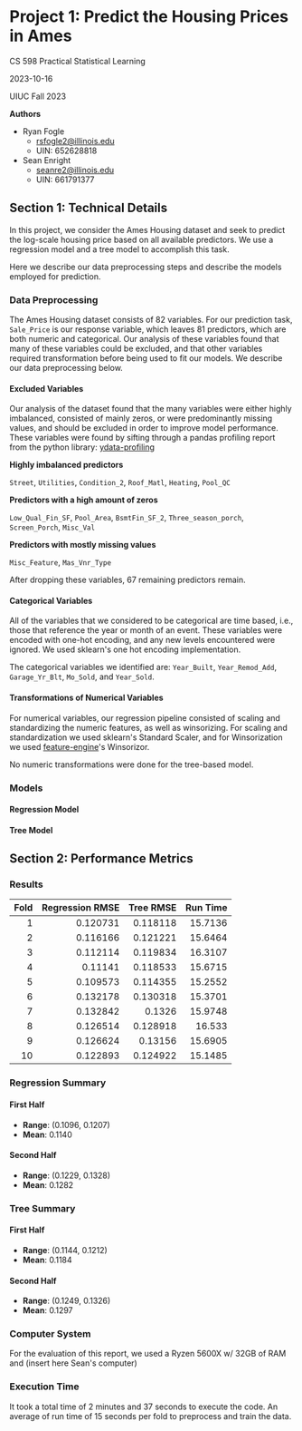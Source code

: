 # Project 1: Predict the Housing Prices in Ames

CS 598 Practical Statistical Learning

2023-10-16

UIUC Fall 2023

**Authors**
* Ryan Fogle
    - rsfogle2@illinois.edu
    - UIN: 652628818
* Sean Enright
    - seanre2@illinois.edu
    - UIN: 661791377

## Section 1: Technical Details

In this project, we consider the Ames Housing dataset and seek to predict the log-scale housing price based on all available predictors. We use a regression model and a tree model to accomplish this task.

Here we describe our data preprocessing steps and describe the models employed for prediction.

### Data Preprocessing

The Ames Housing dataset consists of 82 variables. For our prediction task, `Sale_Price` is our response variable, which leaves 81 predictors, which are both numeric and categorical. Our analysis of these variables found that many of these variables could be excluded, and that other variables required transformation before being used to fit our models. We describe our data preprocessing below.

#### Excluded Variables

Our analysis of the dataset found that the many variables were either highly imbalanced, consisted of mainly zeros, or were predominantly missing values, and should be excluded in order to improve model performance. These variables were found by sifting through a pandas profiling report from the python library: [ydata-profiling](https://docs.profiling.ydata.ai/4.6/)

**Highly imbalanced predictors**

 `Street`,  `Utilities`, `Condition_2`, `Roof_Matl`, `Heating`, `Pool_QC`

**Predictors with a high amount of zeros**

`Low_Qual_Fin_SF`, `Pool_Area`, `BsmtFin_SF_2`, `Three_season_porch`, `Screen_Porch`, `Misc_Val`

**Predictors with mostly missing values**

 `Misc_Feature`, `Mas_Vnr_Type`

 After dropping these variables, 67 remaining predictors remain.


#### Categorical Variables
All of the variables that we considered to be categorical are time based, i.e., those that reference the year or month of an event. These variables were encoded with one-hot encoding, and any new levels encountered were ignored. We used sklearn's one hot encoding implementation.

The categorical variables we identified are: `Year_Built`, `Year_Remod_Add`, `Garage_Yr_Blt`, `Mo_Sold`, and `Year_Sold`.

#### Transformations of Numerical Variables
For numerical variables, our regression pipeline consisted of scaling and standardizing the numeric features, as well as winsorizing. For scaling and standardization we used sklearn's Standard Scaler, and for Winsorization we used [feature-engine](https://feature-engine.trainindata.com/en/1.3.x/quickstart/index.html)'s Winsorizor. 

No numeric transformations were done for the tree-based model.

### Models


#### Regression Model

#### Tree Model

## Section 2: Performance Metrics

### Results

|   Fold |   Regression RMSE |   Tree RMSE |   Run Time |
|-------:|------------------:|------------:|-----------:|
|      1 |          0.120731 |    0.118118 |    15.7136 |
|      2 |          0.116166 |    0.121221 |    15.6464 |
|      3 |          0.112114 |    0.119834 |    16.3107 |
|      4 |          0.11141  |    0.118533 |    15.6715 |
|      5 |          0.109573 |    0.114355 |    15.2552 |
|      6 |          0.132178 |    0.130318 |    15.3701 |
|      7 |          0.132842 |    0.1326   |    15.9748 |
|      8 |          0.126514 |    0.128918 |    16.533  |
|      9 |          0.126624 |    0.13156  |    15.6905 |
|     10 |          0.122893 |    0.124922 |    15.1485 |

### Regression Summary
#### First Half
- **Range**: (0.1096, 0.1207)
- **Mean**: 0.1140
#### Second Half
- **Range**: (0.1229, 0.1328)
- **Mean**: 0.1282

### Tree Summary

#### First Half
- **Range**: (0.1144, 0.1212)
- **Mean**: 0.1184
#### Second Half
- **Range**: (0.1249, 0.1326)
- **Mean**: 0.1297

### Computer System

For the evaluation of this report, we used a Ryzen 5600X w/ 32GB of RAM and (insert here Sean's computer)

### Execution Time

It took a total time of 2 minutes and 37 seconds to execute the code. An average of run time of 15 seconds per fold to preprocess and train the data. 

<!-- Report the accuracy of your models on the test data (refer to the provided evaluation metric below), the execution time of your code, and details of the computer system you used (e.g., Macbook Pro, 2.53 GHz, 4GB memory or AWS t2.large) for all 10 training/test splits. -->